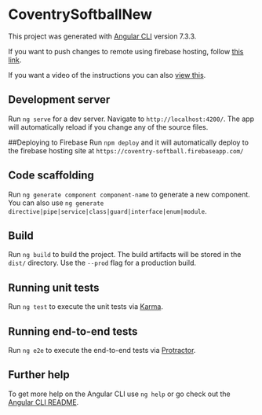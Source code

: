 # CoventrySoftballNew

This project was generated with [Angular CLI](https://github.com/angular/angular-cli) version 7.3.3.

If you want to push changes to remote using firebase hosting, follow [this link](https://scotch.io/tutorials/deploying-an-angular-cli-app-to-production-with-firebase).

If you want a video of the instructions you can also [view this](https://www.youtube.com/watch?time_continue=22&v=aICeVhu2mAE).
## Development server

Run `ng serve` for a dev server. Navigate to `http://localhost:4200/`. The app will automatically reload if you change any of the source files.

##Deploying to Firebase
Run `npm deploy` and it will automatically deploy to the firebase hosting site at `https://coventry-softball.firebaseapp.com/`

## Code scaffolding

Run `ng generate component component-name` to generate a new component. You can also use `ng generate directive|pipe|service|class|guard|interface|enum|module`.

## Build

Run `ng build` to build the project. The build artifacts will be stored in the `dist/` directory. Use the `--prod` flag for a production build.

## Running unit tests

Run `ng test` to execute the unit tests via [Karma](https://karma-runner.github.io).

## Running end-to-end tests

Run `ng e2e` to execute the end-to-end tests via [Protractor](http://www.protractortest.org/).

## Further help

To get more help on the Angular CLI use `ng help` or go check out the [Angular CLI README](https://github.com/angular/angular-cli/blob/master/README.md).
